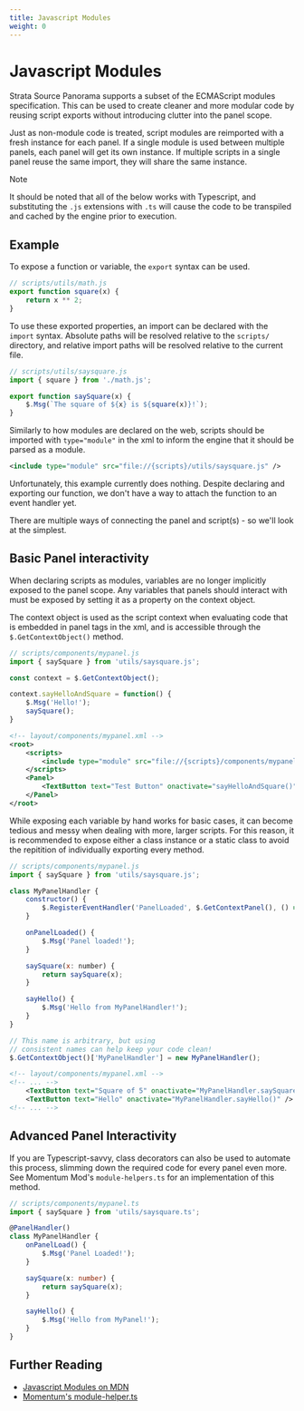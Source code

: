 ```yaml
---
title: Javascript Modules
weight: 0
---
```


# Javascript Modules

Strata Source Panorama supports a subset of the ECMAScript modules specification. This can be used to create cleaner and more modular code by reusing script exports without introducing clutter into the panel scope.

Just as non-module code is treated, script modules are reimported with a fresh instance for each panel. If a single module is used between multiple panels, each panel will get its own instance. If multiple scripts in a single panel reuse the same import, they will share the same instance.

> [!NOTE]
> It should be noted that all of the below works with Typescript, and substituting the `.js` extensions with `.ts` will cause the code to be transpiled and cached by the engine prior to execution.

## Example

To expose a function or variable, the `export` syntax can be used.

```js
// scripts/utils/math.js
export function square(x) {
	return x ** 2;
}
```

To use these exported properties, an import can be declared with the `import` syntax. Absolute paths will be resolved relative to the `scripts/` directory, and relative import paths will be resolved relative to the current file.

```js
// scripts/utils/saysquare.js
import { square } from './math.js';

export function saySquare(x) {
	$.Msg(`The square of ${x} is ${square(x)}!`);
}
```

Similarly to how modules are declared on the web, scripts should be imported with `type="module"` in the xml to inform the engine that it should be parsed as a module.

```xml
<include type="module" src="file://{scripts}/utils/saysquare.js" />
```

Unfortunately, this example currently does nothing. Despite declaring and exporting our function, we don't have a way to attach the function to an event handler yet.

There are multiple ways of connecting the panel and script(s) - so we'll look at the simplest.

## Basic Panel interactivity

When declaring scripts as modules, variables are no longer implicitly exposed to the panel scope. Any variables that panels should interact with must be exposed by setting it as a property on the context object.

The context object is used as the script context when evaluating code that is embedded in panel tags in the xml, and is accessible through the `$.GetContextObject()` method.

```js
// scripts/components/mypanel.js
import { saySquare } from 'utils/saysquare.js';

const context = $.GetContextObject();

context.sayHelloAndSquare = function() {
	$.Msg('Hello!');
	saySquare();
}
```

```xml
<!-- layout/components/mypanel.xml -->
<root>
	<scripts>
		<include type="module" src="file://{scripts}/components/mypanel.js" />
	</scripts>
	<Panel>
		<TextButton text="Test Button" onactivate="sayHelloAndSquare()" />
	</Panel>
</root>
```

While exposing each variable by hand works for basic cases, it can become tedious and messy when dealing with more, larger scripts. For this reason, it is recommended to expose either a class instance or a static class to avoid the repitition of individually exporting every method.

```js
// scripts/components/mypanel.js
import { saySquare } from 'utils/saysquare.js';

class MyPanelHandler {
	constructor() {
		$.RegisterEventHandler('PanelLoaded', $.GetContextPanel(), () => this.onPanelLoaded());
	}

	onPanelLoaded() {
		$.Msg('Panel loaded!');
	}

	saySquare(x: number) {
		return saySquare(x);
	}

	sayHello() {
		$.Msg('Hello from MyPanelHandler!');
	}
}

// This name is arbitrary, but using
// consistent names can help keep your code clean!
$.GetContextObject()['MyPanelHandler'] = new MyPanelHandler();
```

```xml
<!-- layout/components/mypanel.xml -->
<!-- ... -->
	<TextButton text="Square of 5" onactivate="MyPanelHandler.saySquare(5)" />
	<TextButton text="Hello" onactivate="MyPanelHandler.sayHello()" />
<!-- ... -->
```

## Advanced Panel Interactivity

If you are Typescript-savvy, class decorators can also be used to automate this process, slimming down the required code for every panel even more. See Momentum Mod's `module-helpers.ts` for an implementation of this method.

```ts
// scripts/components/mypanel.ts
import { saySquare } from 'utils/saysquare.ts';

@PanelHandler()
class MyPanelHandler {
	onPanelLoad() {
		$.Msg('Panel Loaded!');
	}

	saySquare(x: number) {
		return saySquare(x);
	}

	sayHello() {
		$.Msg('Hello from MyPanel!');
	}
}
```

## Further Reading

- [Javascript Modules on MDN](https://developer.mozilla.org/en-US/docs/Web/JavaScript/Guide/Modules)
- [Momentum's module-helper.ts](https://github.com/momentum-mod/panorama/blob/274c5782eaca5bcd3d57ff6fd1c0e7ac4639cf58/scripts/util/module-helpers.ts#L98-L135)
